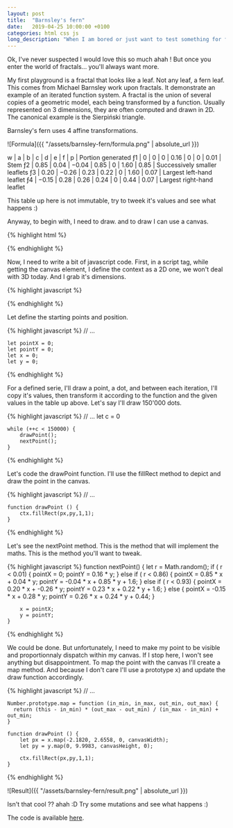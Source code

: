 ```yaml
---
layout: post
title:  "Barnsley's fern"
date:   2019-04-25 10:00:00 +0100
categories: html css js
long_description: "When I am bored or just want to test something for fun I do that kind of things. Let met show you one :) Part 1"
---
```


Ok, I've never suspected I would love this so much ahah !
But once you enter the world of fractals... you'll always want more.

My first playground is a fractal that looks like a leaf. Not any leaf, a fern leaf.
This comes from Michael Barnsley work upon fractals. It demonstrate an example of an iterated function system.
A fractal is the union of several copies of a geometric model, each being transformed by a function.
Usually represented on 3 dimensions, they are often computed and drawn in 2D. The canonical example is the Sierpiński triangle.

Barnsley's fern uses 4 affine transformations.

![Formula]({{ "/assets/barnsley-fern/formula.png" | absolute_url }})

w	| a	| b	| c	| d	| e	| f	| p	| Portion generated
ƒ1	| 0	| 0	| 0	| 0.16	| 0	| 0	| 0.01	| Stem
ƒ2	| 0.85	| 0.04	| −0.04	| 0.85	| 0	| 1.60	| 0.85	| Successively smaller leaflets
ƒ3	| 0.20	| −0.26	| 0.23	| 0.22	| 0	| 1.60	| 0.07	| Largest left-hand leaflet
ƒ4	| −0.15	| 0.28	| 0.26	| 0.24	| 0	| 0.44	| 0.07	| Largest right-hand leaflet

This table up here is not immutable, try to tweek it's values and see what happens :)

Anyway, to begin with, I need to draw. and to draw I can use a canvas.

{% highlight html %}
<!doctype html>
<html>
    <head>
        <meta charset="utf-8">
        <meta name="description" content="Barnsley's fern">
        <meta name="viewport" content="width=device-width, initial-scale=1">
        <title>Barnsley's fern</title>
    </head>
    <body>
        <canvas id="fern" width="600" height="600"></canvas>
    </body>
</html>
{% endhighlight %}

Now, I need to write a bit of javascript code.
First, in a script tag, while getting the canvas element, I define the context as a 2D one, we won't deal with 3D today.
And I grab it's dimensions.

{% highlight javascript %}
<script type="text/javascript">
    const canvas = document.getElementById('fern');
    const canvasWidth = canvas.width;
    const canvasHeight = canvas.height;
    const ctx = canvas.getContext("2d");
</script>
{% endhighlight %}

Let define the starting points and position.

{% highlight javascript %}
    // ...

    let pointX = 0;
    let pointY = 0;
    let x = 0;
    let y = 0;
{% endhighlight %}

For a defined serie, I'll draw a point, a dot, and between each iteration, I'll copy it's values,
then transform it according to the function and the given values in the table up above.
Let's say I'll draw 150'000 dots.

{% highlight javascript %}
    // ...
    let c = 0

    while (++c < 150000) {
        drawPoint();
        nextPoint();
    }
{% endhighlight %}

Let's code the drawPoint function.
I'll use the fillRect method to depict and draw the point in the canvas.

{% highlight javascript %}
    // ...

    function drawPoint () {
        ctx.fillRect(px,py,1,1);
    }
{% endhighlight %}

Let's see the nextPoint method.
This is the method that will implement the maths.
This is the method you'll want to tweak.

{% highlight javascript %}
    function nextPoint() {
        let r = Math.random();
        if ( r < 0.01) {
            pointX =  0;
            pointY =  0.16 * y;
        } else if ( r < 0.86) {
            pointX =  0.85 * x +  0.04 * y;
            pointY = -0.04 * x +  0.85 * y + 1.6;
        } else if ( r < 0.93) {
            pointX =  0.20 * x + -0.26 * y;
            pointY =  0.23 * x +  0.22 * y + 1.6;
        } else {
            pointX = -0.15 * x +  0.28 * y;
            pointY =  0.26 * x +  0.24 * y + 0.44;
        }

        x = pointX;
        y = pointY;
    }
{% endhighlight %}

We could be done. But unfortunately, I need to make my point to be visible and proportionnaly dispatch within my canvas.
If I stop here, I won't see anything but disappointment. To map the point with the canvas I'll create a map method.
And because I don't care I'll use a prototype x) and update the draw function accordingly.

{% highlight javascript %}
    // ...

    Number.prototype.map = function (in_min, in_max, out_min, out_max) {
      return (this - in_min) * (out_max - out_min) / (in_max - in_min) + out_min;
    }

    function drawPoint () {
        let px = x.map(-2.1820, 2.6558, 0, canvasWidth);
        let py = y.map(0, 9.9983, canvasHeight, 0);

        ctx.fillRect(px,py,1,1);
    }
{% endhighlight %}

![Result]({{ "/assets/barnsley-fern/result.png" | absolute_url }})

Isn't that cool ?? ahah :D
Try some mutations and see what happens :)

The code is available [here](https://gist.github.com/GregoireHebert/c6d22e202cb219358bb921e0f8fe4802).
